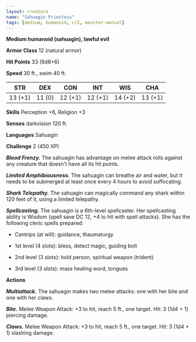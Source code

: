 ```yaml
---
layout: creature
name: "Sahuagin Priestess"
tags: [medium, humanoid, cr2, monster-manual]
---
```


**Medium humanoid (sahuagin), lawful evil**

**Armor Class** 12 (natural armor)

**Hit Points** 33 (6d8+6)

**Speed** 30 ft., swim 40 ft.

|   STR   |   DEX   |   CON   |   INT   |   WIS   |   CHA   |
|:-----:|:-----:|:-----:|:-----:|:-----:|:-----:|
| 13 (+1) | 11 (0) | 12 (+1) | 12 (+1) | 14 (+2) | 13 (+1) |

**Skills** Perception +6, Religion +3

**Senses** darkvision 120 ft.

**Languages** Sahuagin

**Challenge** 2 (450 XP)

***Blood Frenzy.*** The sahuagin has advantage on melee attack rolls against any creature that doesn't have all its hit points.

***Limited Amphibiousness.*** The sahuagin can breathe air and water, but it needs to be submerged at least once every 4 hours to avoid suffocating.

***Shark Telepathy.*** The sahuagin can magically command any shark within 120 feet of it, using a limited telepathy.

***Spellcasting.*** The sahuagin is a 6th-level spellcaster. Her spellcasting ability is Wisdom (spell save DC 12, +4 to hit with spell attacks). She has the following cleric spells prepared: 

* Cantrips (at will): guidance, thaumaturgy

* 1st level (4 slots): bless, detect magic, guiding bolt

* 2nd level (3 slots): hold person, spiritual weapon (trident)

* 3rd level (3 slots): mass healing word, tongues

**Actions**

***Multiattack.*** The sahuagin makes two melee attacks: one with her bite and one with her claws.

***Bite.*** Melee Weapon Attack: +3 to hit, reach 5 ft., one target. Hit: 3 (1d4 + 1) piercing damage.

***Claws.*** Melee Weapon Attack: +3 to hit, reach 5 ft., one target. Hit: 3 (1d4 + 1) slashing damage.

